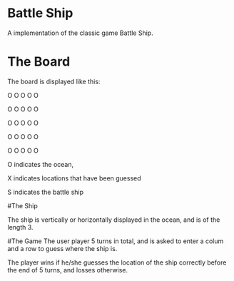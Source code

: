 # Battle Ship
A implementation of the classic game Battle Ship. 
# The Board
The board is displayed like this:

O O O O O

O O O O O

O O O O O

O O O O O

O O O O O

O indicates the ocean, 

X indicates locations that have been guessed

S indicates the battle ship

#The Ship

The ship is vertically or horizontally displayed in the ocean, and is of the length 3. 

#The Game
The user player 5 turns in total, and is asked to enter a colum and a row to guess where the ship is. 

The player wins if he/she guesses the location of the ship correctly before the end of 5 turns, and losses otherwise. 

